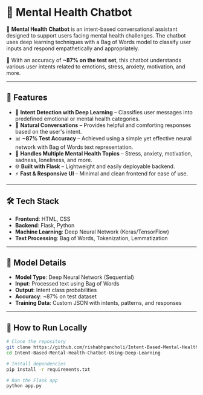 # 🧠 Mental Health Chatbot

🚀 **Mental Health Chatbot** is an intent-based conversational assistant designed to support users facing mental health challenges. The chatbot uses deep learning techniques with a Bag of Words model to classify user inputs and respond empathetically and appropriately.

💬 With an accuracy of **~87% on the test set**, this chatbot understands various user intents related to emotions, stress, anxiety, motivation, and more.

---

## 🌟 Features

- 🤖 **Intent Detection with Deep Learning** – Classifies user messages into predefined emotional or mental health categories.
- 💬 **Natural Conversations** – Provides helpful and comforting responses based on the user's intent.
- 📊 **~87% Test Accuracy** – Achieved using a simple yet effective neural network with Bag of Words text representation.
- 🧠 **Handles Multiple Mental Health Topics** – Stress, anxiety, motivation, sadness, loneliness, and more.
- 🌐 **Built with Flask** – Lightweight and easily deployable backend.
- ⚡ **Fast & Responsive UI** – Minimal and clean frontend for ease of use.

---

## 🛠️ Tech Stack

- **Frontend**: HTML, CSS
- **Backend**: Flask, Python
- **Machine Learning**: Deep Neural Network (Keras/TensorFlow)
- **Text Processing**: Bag of Words, Tokenization, Lemmatization

---

## 🧪 Model Details

- **Model Type**: Deep Neural Network (Sequential)
- **Input**: Processed text using Bag of Words
- **Output**: Intent class probabilities
- **Accuracy**: ~87% on test dataset
- **Training Data**: Custom JSON with intents, patterns, and responses

---

## 🚀 How to Run Locally

```bash
# Clone the repository
git clone https://github.com/rishabhpancholi/Intent-Based-Mental-Health-Chatbot-Using-Deep-Learning.git
cd Intent-Based-Mental-Health-Chatbot-Using-Deep-Learning

# Install dependencies
pip install -r requirements.txt

# Run the Flask app
python app.py
```

